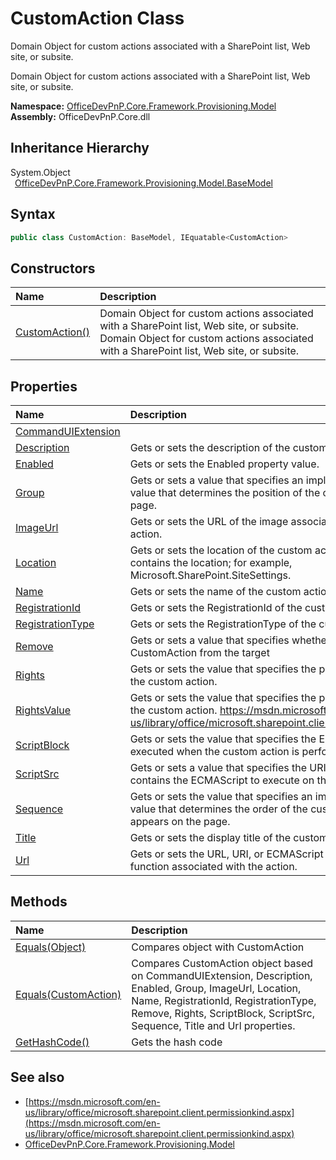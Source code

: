 # CustomAction Class
 Domain Object for custom actions associated with a SharePoint list, Web site, or subsite. 

 Domain Object for custom actions associated with a SharePoint list, Web site, or subsite.   

**Namespace:** [OfficeDevPnP.Core.Framework.Provisioning.Model](OfficeDevPnP.Core.Framework.Provisioning.Model.md)  
**Assembly:** OfficeDevPnP.Core.dll  
## Inheritance Hierarchy
System.Object  
&ensp;[OfficeDevPnP.Core.Framework.Provisioning.Model.BaseModel](OfficeDevPnP.Core.Framework.Provisioning.Model.BaseModel.md)  
## Syntax
```C#
public class CustomAction: BaseModel, IEquatable<CustomAction>
```
## Constructors
|**Name**|**Description**|
|:-----|:-----|
| [CustomAction()](OfficeDevPnP.Core.Framework.Provisioning.Model.CustomAction.ctor1.md) |  Domain Object for custom actions associated with a SharePoint list, Web site, or subsite. Domain Object for custom actions associated with a SharePoint list, Web site, or subsite. 
## Properties
|**Name**|**Description**|
|:-----|:-----|
| [CommandUIExtension](OfficeDevPnP.Core.Framework.Provisioning.Model.CustomAction.CommandUIExtension.md) | 
| [Description](OfficeDevPnP.Core.Framework.Provisioning.Model.CustomAction.Description.md) | Gets or sets the description of the custom action.
| [Enabled](OfficeDevPnP.Core.Framework.Provisioning.Model.CustomAction.Enabled.md) | Gets or sets the Enabled property value.
| [Group](OfficeDevPnP.Core.Framework.Provisioning.Model.CustomAction.Group.md) | Gets or sets a value that specifies an implementation-specific value that determines the position of the custom action in the page.
| [ImageUrl](OfficeDevPnP.Core.Framework.Provisioning.Model.CustomAction.ImageUrl.md) | Gets or sets the URL of the image associated with the custom action.
| [Location](OfficeDevPnP.Core.Framework.Provisioning.Model.CustomAction.Location.md) | Gets or sets the location of the custom action. A string that contains the location; for example, Microsoft.SharePoint.SiteSettings.
| [Name](OfficeDevPnP.Core.Framework.Provisioning.Model.CustomAction.Name.md) | Gets or sets the name of the custom action.
| [RegistrationId](OfficeDevPnP.Core.Framework.Provisioning.Model.CustomAction.RegistrationId.md) | Gets or sets the RegistrationId of the custom action.
| [RegistrationType](OfficeDevPnP.Core.Framework.Provisioning.Model.CustomAction.RegistrationType.md) | Gets or sets the RegistrationType of the custom action.
| [Remove](OfficeDevPnP.Core.Framework.Provisioning.Model.CustomAction.Remove.md) | Gets or sets a value that specifies whether to Remove the CustomAction from the target
| [Rights](OfficeDevPnP.Core.Framework.Provisioning.Model.CustomAction.Rights.md) | Gets or sets the value that specifies the permissions needed for the custom action.
| [RightsValue](OfficeDevPnP.Core.Framework.Provisioning.Model.CustomAction.RightsValue.md) |  Gets or sets the value that specifies the permissions needed for the custom action. https://msdn.microsoft.com/en-us/library/office/microsoft.sharepoint.client.permissionkind.aspx
| [ScriptBlock](OfficeDevPnP.Core.Framework.Provisioning.Model.CustomAction.ScriptBlock.md) | Gets or sets the value that specifies the ECMAScript to be executed when the custom action is performed.
| [ScriptSrc](OfficeDevPnP.Core.Framework.Provisioning.Model.CustomAction.ScriptSrc.md) | Gets or sets a value that specifies the URI of a file which contains the ECMAScript to execute on the page
| [Sequence](OfficeDevPnP.Core.Framework.Provisioning.Model.CustomAction.Sequence.md) | Gets or sets the value that specifies an implementation-specific value that determines the order of the custom action that appears on the page.
| [Title](OfficeDevPnP.Core.Framework.Provisioning.Model.CustomAction.Title.md) | Gets or sets the display title of the custom action.
| [Url](OfficeDevPnP.Core.Framework.Provisioning.Model.CustomAction.Url.md) | Gets or sets the URL, URI, or ECMAScript (JScript, JavaScript) function associated with the action.
## Methods
|**Name**|**Description**|
|:-----|:-----|
| [Equals(Object)](OfficeDevPnP.Core.Framework.Provisioning.Model.CustomAction.3520ddbb.md) | Compares object with CustomAction
| [Equals(CustomAction)](OfficeDevPnP.Core.Framework.Provisioning.Model.CustomAction.41d3ef4c.md) | Compares CustomAction object based on CommandUIExtension, Description, Enabled, Group, ImageUrl, Location, Name, RegistrationId, RegistrationType, Remove, Rights, ScriptBlock, ScriptSrc, Sequence, Title and Url properties.
| [GetHashCode()](OfficeDevPnP.Core.Framework.Provisioning.Model.CustomAction.1c6872bd.md) | Gets the hash code
## See also
- [https://msdn.microsoft.com/en-us/library/office/microsoft.sharepoint.client.permissionkind.aspx](https://msdn.microsoft.com/en-us/library/office/microsoft.sharepoint.client.permissionkind.aspx)
- [OfficeDevPnP.Core.Framework.Provisioning.Model](OfficeDevPnP.Core.Framework.Provisioning.Model.md)
